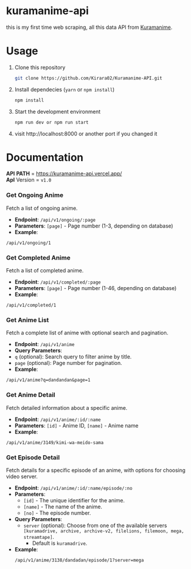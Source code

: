 
# kuramanime-api
this is my first time web scraping, all this data API from [Kuramanime](https://kuramanime.red/).

# Usage
1. Clone this repository
    ```bash
    git clone https://github.com/Kirara02/Kuramanime-API.git
    ```
2. Install dependecies (`yarn` or `npm install`)
    ```bash
    npm install
    ```
3. Start the development environment
    ```bash
    npm run dev or npm run start
    ```
4. visit http://localhost:8000 or another port if you changed it

# Documentation
__API__ __PATH__ = https://kuramanime-api.vercel.app/
</br>__ApI__ Version = `v1.0`

### Get Ongoing Anime
Fetch a list of ongoing anime.

- **Endpoint**: `/api/v1/ongoing/:page`
- **Parameters**: `[page]` - Page number (1-3, depending on database)
- **Example**:
```
/api/v1/ongoing/1
```

### Get Completed Anime
Fetch a list of completed anime.

- **Endpoint**: `/api/v1/completed/:page`
- **Parameters**: `[page]` - Page number (1-46, depending on database)
- **Example**:
```
/api/v1/completed/1
```

### Get Anime List
Fetch a complete list of anime with optional search and pagination.

- **Endpoint**: `/api/v1/anime`
- **Query Parameters**:
- `q` (optional): Search query to filter anime by title.
- `page` (optional): Page number for pagination.
- **Example**:
```
/api/v1/anime?q=dandandan&page=1
```

### Get Anime Detail
Fetch detailed information about a specific anime.

- **Endpoint**: `/api/v1/anime/:id/:name`
- **Parameters**: `[id]` - Anime ID, `[name]` - Anime name
- **Example**:
```
/api/v1/anime/3149/kimi-wa-meido-sama
```

### Get Episode Detail
Fetch details for a specific episode of an anime, with options for choosing video server.

- **Endpoint**: `/api/v1/anime/:id/:name/episode/:no`
- **Parameters**:
   - `[id]` - The unique identifier for the anime.
   - `[name]` - The name of the anime.
   - `[no]` - The episode number.
- **Query Parameters**:
   - `server` (optional): Choose from one of the available servers `[kuramadrive, archive, archive-v2, filelions, filemoon, mega, streamtape]`.
      - Default is `kuramadrive`.
- **Example**:
    ```
    /api/v1/anime/3138/dandadan/episode/1?server=mega
    ```

